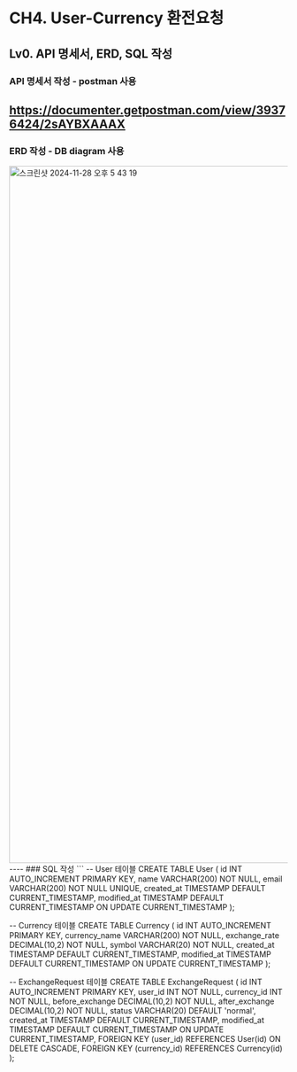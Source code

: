 # CH4. User-Currency 환전요청

## Lv0. API 명세서, ERD, SQL 작성
### API 명세서 작성 - postman 사용
https://documenter.getpostman.com/view/39376424/2sAYBXAAAX
----
### ERD 작성 - DB diagram 사용
<img width="1259" alt="스크린샷 2024-11-28 오후 5 43 19" src="https://github.com/user-attachments/assets/4fe1da43-f432-4d36-a85c-2f5eb24dafb5">
----
### SQL 작성
```
-- User 테이블
CREATE TABLE User (
id INT AUTO_INCREMENT PRIMARY KEY,
name VARCHAR(200) NOT NULL,
email VARCHAR(200) NOT NULL UNIQUE,
created_at TIMESTAMP DEFAULT CURRENT_TIMESTAMP,
modified_at TIMESTAMP DEFAULT CURRENT_TIMESTAMP ON UPDATE CURRENT_TIMESTAMP
);

-- Currency 테이블
CREATE TABLE Currency (
id INT AUTO_INCREMENT PRIMARY KEY,
currency_name VARCHAR(200) NOT NULL,
exchange_rate DECIMAL(10,2) NOT NULL,
symbol VARCHAR(20) NOT NULL,
created_at TIMESTAMP DEFAULT CURRENT_TIMESTAMP,
modified_at TIMESTAMP DEFAULT CURRENT_TIMESTAMP ON UPDATE CURRENT_TIMESTAMP
);

-- ExchangeRequest 테이블
CREATE TABLE ExchangeRequest (
id INT AUTO_INCREMENT PRIMARY KEY,
user_id INT NOT NULL,
currency_id INT NOT NULL,
before_exchange DECIMAL(10,2) NOT NULL,
after_exchange DECIMAL(10,2) NOT NULL,
status VARCHAR(20) DEFAULT 'normal',
created_at TIMESTAMP DEFAULT CURRENT_TIMESTAMP,
modified_at TIMESTAMP DEFAULT CURRENT_TIMESTAMP ON UPDATE CURRENT_TIMESTAMP,
FOREIGN KEY (user_id) REFERENCES User(id) ON DELETE CASCADE,
FOREIGN KEY (currency_id) REFERENCES Currency(id)
);
```
